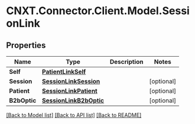 
# CNXT.Connector.Client.Model.SessionLink

## Properties

Name | Type | Description | Notes
------------ | ------------- | ------------- | -------------
**Self** | [**PatientLinkSelf**](PatientLinkSelf.md) |  | 
**Session** | [**SessionLinkSession**](SessionLinkSession.md) |  | [optional] 
**Patient** | [**SessionLinkPatient**](SessionLinkPatient.md) |  | [optional] 
**B2bOptic** | [**SessionLinkB2bOptic**](SessionLinkB2bOptic.md) |  | [optional] 

[[Back to Model list]](../README.md#documentation-for-models)
[[Back to API list]](../README.md#documentation-for-api-endpoints)
[[Back to README]](../README.md)

